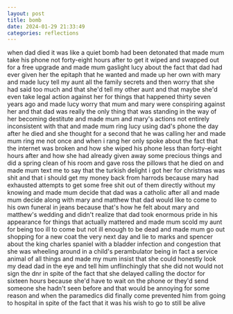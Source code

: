```yaml
---
layout: post
title: bomb
date: 2024-01-29 21:33:49
categories: reflections
---
```


when dad died it was like a quiet bomb had been detonated that made
mum take his phone not forty-eight hours after to get it wiped and
swapped out for a free upgrade and made mum gaslight lucy about the
fact that dad had ever given her the epitaph that he wanted and made
up her own with mary and made lucy tell my aunt all the family secrets
and then worry that she had said too much and that she'd tell my other
aunt and that maybe she'd even take legal action against her for
things that happened thirty seven years ago and made lucy worry that
mum and mary were conspiring against her and that dad was really the
only thing that was standing in the way of her becoming destitute and
made mum and mary's actions not entirely inconsistent with that and
made mum ring lucy using dad's phone the day after he died and she
thought for a second that he was calling her and made mum ring me not
once and when i rang her only spoke about the fact that the internet
was broken and how she wiped his phone less than forty-eight hours
after and how she had already given away some precious things and did
a spring clean of his room and gave ross the pillows that he died on
and made mum text me to say that the turkish delight i got her for
christmas was shit and that i should get my money back from harrods
because mary had exhausted attempts to get some free shit out of them
directly without my knowing and made mum decide that dad was a
catholic after all and made mum decide along with mary and matthew
that dad would like to come to his own funeral in jeans because that's
how he felt about mary and matthew's wedding and didn't realize that
dad took enormous pride in his appearance for things that actually
mattered and made mum scold my aunt for being too ill to come but not
ill enough to be dead and made mum go out shopping for a new coat the
very next day and lie to marks and spencer about the king charles
spaniel with a bladder infection and congestion that she was wheeling
around in a child's perambulator being in fact a service animal of all
things and made my mum insist that she could honestly look my dead dad
in the eye and tell him unflinchingly that she did not would not sign
the dnr in spite of the fact that she delayed calling the doctor for
sixteen hours because she'd have to wait on the phone or they'd send
someone she hadn't seen before and that would be annoying for some
reason and when the paramedics did finally come prevented him from
going to hospital in spite of the fact that it was his wish to go to
still be alive
